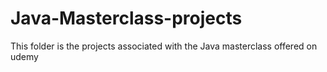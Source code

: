 # Java-Masterclass-projects
This folder is the projects associated with the Java masterclass offered on udemy
